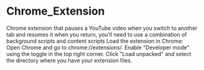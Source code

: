 # Chrome_Extension
Chrome extension that pauses a YouTube video when you switch to another tab and resumes it when you return, you'll need to use a combination of background scripts and content scripts
Load the extension in Chrome:
Open Chrome and go to chrome://extensions/.
Enable "Developer mode" using the toggle in the top right corner.
Click "Load unpacked" and select the directory where you have your extension files.
